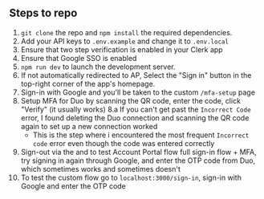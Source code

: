 ## Steps to repo
1. `git clone` the repo and `npm install` the required dependencies. 
2. Add your API keys to `.env.example` and change it to `.env.local`
3. Ensure that two step verification is enabled in your Clerk app 
4. Ensure that Google SSO is enabled
5. `npm run dev` to launch the development server.
6. If not automatically redirected to AP, Select the "Sign in" button in the top-right corner of the app's homepage.
7. Sign-in with Google and you'll be taken to the custom `/mfa-setup` page
8. Setup MFA for Duo by scanning the QR code, enter the code, click "Verify" (it usually works)
    8.a If you can't get past the `Incorrect Code` error, I found deleting the Duo connection and scanning the QR code again to set up a new connection worked
    -  This is the step where i encountered the most frequent `Incorrect code` error even though the code was entered correctly
9. Sign-out via the <UserProfile/> and to test Account Portal flow full sign-in flow + MFA, try signing in again through Google, and enter the OTP code from Duo, which sometimes works and sometimes doesn't
10. To test the custom flow go to `localhost:3000/sign-in`, sign-in with Google and enter the OTP code

